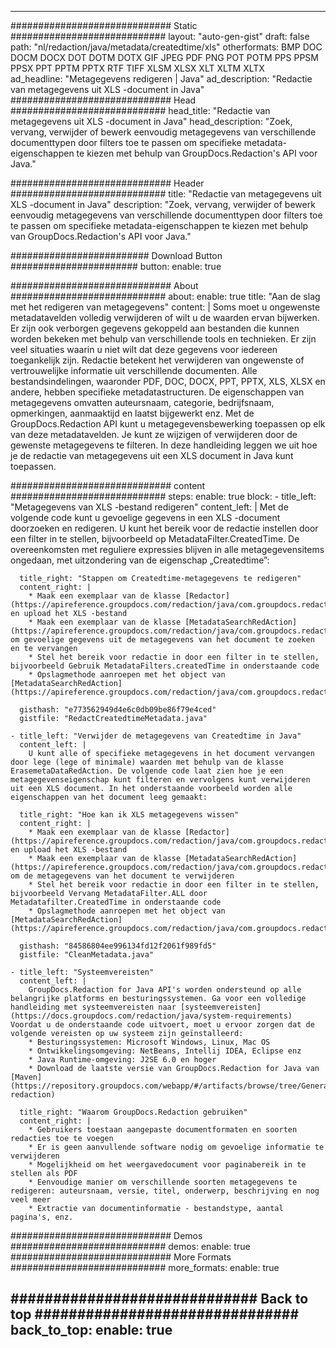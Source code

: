 
---
############################# Static ############################
layout: "auto-gen-gist" 
draft: false
path: "nl/redaction/java/metadata/createdtime/xls"
otherformats: BMP DOC DOCM DOCX DOT DOTM DOTX GIF JPEG PDF PNG POT POTM PPS PPSM PPSX PPT PPTM PPTX RTF TIFF XLSM XLSX XLT XLTM XLTX  
ad_headline: "Metagegevens redigeren | Java"
ad_description: "Redactie van metagegevens uit XLS -document in Java"
############################# Head ############################
head_title: "Redactie van metagegevens uit XLS -document in Java"
head_description: "Zoek, vervang, verwijder of bewerk eenvoudig metagegevens van verschillende documenttypen door filters toe te passen om specifieke metadata-eigenschappen te kiezen met behulp van GroupDocs.Redaction's API voor Java."

############################# Header ############################
title: "Redactie van metagegevens uit XLS -document in Java"
description: "Zoek, vervang, verwijder of bewerk eenvoudig metagegevens van verschillende documenttypen door filters toe te passen om specifieke metadata-eigenschappen te kiezen met behulp van GroupDocs.Redaction's API voor Java."

######################### Download Button #######################
button:
    enable: true

############################# About ############################
about:
    enable: true
    title: "Aan de slag met het redigeren van metagegevens"
    content: |
        Soms moet u ongewenste metadatavelden volledig verwijderen of wilt u de waarden ervan bijwerken. Er zijn ook verborgen gegevens gekoppeld aan bestanden die kunnen worden bekeken met behulp van verschillende tools en technieken. Er zijn veel situaties waarin u niet wilt dat deze gegevens voor iedereen toegankelijk zijn. Redactie betekent het verwijderen van ongewenste of vertrouwelijke informatie uit verschillende documenten. Alle bestandsindelingen, waaronder PDF, DOC, DOCX, PPT, PPTX, XLS, XLSX en andere, hebben specifieke metadatastructuren. De eigenschappen van metagegevens omvatten auteursnaam, categorie, bedrijfsnaam, opmerkingen, aanmaaktijd en laatst bijgewerkt enz. Met de GroupDocs.Redaction API kunt u metagegevensbewerking toepassen op elk van deze metadatavelden. Je kunt ze wijzigen of verwijderen door de gewenste metagegevens te filteren. In deze handleiding leggen we uit hoe je de redactie van metagegevens uit een XLS document in Java kunt toepassen.

############################# content ############################
steps:
    enable: true
    block:
    - title_left: "Metagegevens van XLS -bestand redigeren"
      content_left: |
        Met de volgende code kunt u gevoelige gegevens in een XLS -document doorzoeken en redigeren. U kunt het bereik voor de redactie instellen door een filter in te stellen, bijvoorbeeld op MetadataFilter.CreatedTime. De overeenkomsten met reguliere expressies blijven in alle metagegevensitems ongedaan, met uitzondering van de eigenschap „Createdtime”: 

      title_right: "Stappen om Createdtime-metagegevens te redigeren"
      content_right: |
        * Maak een exemplaar van de klasse [Redactor](https://apireference.groupdocs.com/redaction/java/com.groupdocs.redaction/Redactor) en upload het XLS -bestand
        * Maak een exemplaar van de klasse [MetadataSearchRedAction](https://apireference.groupdocs.com/redaction/java/com.groupdocs.redaction.redactions/MetadataSearchRedaction) om gevoelige gegevens uit de metagegevens van het document te zoeken en te vervangen
        * Stel het bereik voor redactie in door een filter in te stellen, bijvoorbeeld Gebruik MetadataFilters.createdTime in onderstaande code
        * Opslagmethode aanroepen met het object van [MetadataSearchRedAction](https://apireference.groupdocs.com/redaction/java/com.groupdocs.redaction.redactions/MetadataSearchRedaction) 

      gisthash: "e773562949d4e6c0db09be86f79e4ced"
      gistfile: "RedactCreatedtimeMetadata.java"
      
    - title_left: "Verwijder de metagegevens van Createdtime in Java"
      content_left: |
        U kunt alle of specifieke metagegevens in het document vervangen door lege (lege of minimale) waarden met behulp van de klasse ErasemetaDataRedAction. De volgende code laat zien hoe je een metagegevenseigenschap kunt filteren en vervolgens kunt verwijderen uit een XLS document. In het onderstaande voorbeeld worden alle eigenschappen van het document leeg gemaakt: 
        
      title_right: "Hoe kan ik XLS metagegevens wissen"
      content_right: |
        * Maak een exemplaar van de klasse [Redactor](https://apireference.groupdocs.com/redaction/java/com.groupdocs.redaction/Redactor) en upload het XLS -bestand
        * Maak een exemplaar van de klasse [MetadataSearchRedAction](https://apireference.groupdocs.com/redaction/java/com.groupdocs.redaction.redactions/MetadataSearchRedaction) om de metagegevens van het document te verwijderen
        * Stel het bereik voor redactie in door een filter in te stellen, bijvoorbeeld Vervang MetadataFilter.ALL door Metadatafilter.CreatedTime in onderstaande code
        * Opslagmethode aanroepen met het object van [MetadataSearchRedAction](https://apireference.groupdocs.com/redaction/java/com.groupdocs.redaction.redactions/MetadataSearchRedaction) 
        
      gisthash: "84586804ee996134fd12f2061f989fd5"
      gistfile: "CleanMetadata.java"

    - title_left: "Systeemvereisten"
      content_left: |
        GroupDocs.Redaction for Java API's worden ondersteund op alle belangrijke platforms en besturingssystemen. Ga voor een volledige handleiding met systeemvereisten naar [systeemvereisten](https://docs.groupdocs.com/redaction/java/system-requirements) Voordat u de onderstaande code uitvoert, moet u ervoor zorgen dat de volgende vereisten op uw systeem zijn geïnstalleerd:
        * Besturingssystemen: Microsoft Windows, Linux, Mac OS
        * Ontwikkelingsomgeving: NetBeans, Intellij IDEA, Eclipse enz
        * Java Runtime-omgeving: J2SE 6.0 en hoger
        * Download de laatste versie van GroupDocs.Redaction for Java van [Maven](https://repository.groupdocs.com/webapp/#/artifacts/browse/tree/General/repo/com/groupdocs/groupdocs-redaction)
        
      title_right: "Waarom GroupDocs.Redaction gebruiken"
      content_right: |
        * Gebruikers toestaan aangepaste documentformaten en soorten redacties toe te voegen
        * Er is geen aanvullende software nodig om gevoelige informatie te verwijderen
        * Mogelijkheid om het weergavedocument voor paginabereik in te stellen als PDF
        * Eenvoudige manier om verschillende soorten metagegevens te redigeren: auteursnaam, versie, titel, onderwerp, beschrijving en nog veel meer
        * Extractie van documentinformatie - bestandstype, aantal pagina's, enz.
        

############################# Demos ############################
demos:
    enable: true
############################# More Formats ############################
more_formats:
    enable: true

############################# Back to top ###############################
back_to_top:
    enable: true
---